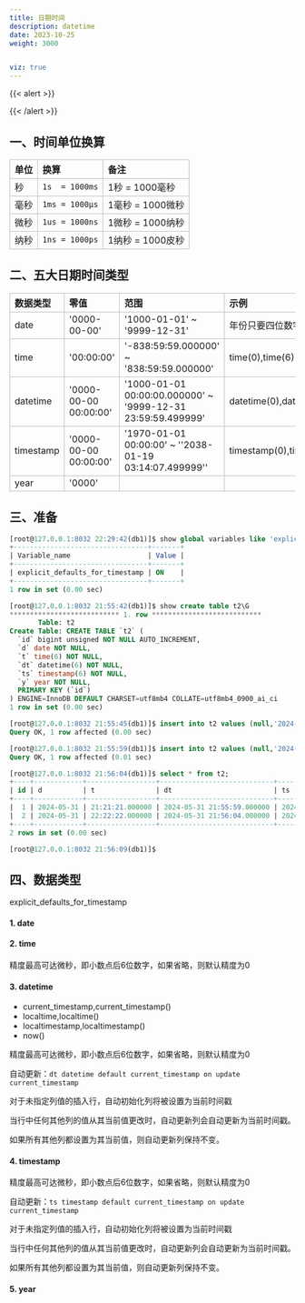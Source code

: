 ```yaml
---
title: 日期时间
description: datetime
date: 2023-10-25
weight: 3000


viz: true
---
```

<style>
th, td {
  border: 1px solid rgb(190, 190, 190);
}
</style>
{{< alert >}}


{{< /alert >}}



## 一、时间单位换算

| 单位 | 换算           | 备注             |
|:----|:---------------|:---------------|
| 秒   | `1s  = 1000ms` | 1秒   = 1000毫秒 |
| 毫秒 | `1ms = 1000μs` | 1毫秒 = 1000微秒 |
| 微秒 | `1us = 1000ns` | 1微秒 = 1000纳秒 |
| 纳秒 | `1ns = 1000ps` | 1纳秒 = 1000皮秒 |



## 二、五大日期时间类型

| 数据类型  | 零值                  | 范围                                                        | 示例                      |
|:----------|:----------------------|:------------------------------------------------------------|:--------------------------|
| date      | '0000-00-00'          | '1000-01-01' ~ '9999-12-31'                                 | 年份只要四位数字即可      |
| time      | '00:00:00'            | '-838:59:59.000000' ~ '838:59:59.000000'                    | time(0),time(6)           |
| datetime  | '0000-00-00 00:00:00' | '1000-01-01 00:00:00.000000' ~ '9999-12-31 23:59:59.499999' | datetime(0),datetime(6)   |
| timestamp | '0000-00-00 00:00:00' | '1970-01-01 00:00:00' ~ ''2038-01-19 03:14:07.499999''      | timestamp(0),timestamp(6) |
| year      | '0000'                |                                                             |                           |



## 三、准备
```sql
[root@127.0.0.1:8032 22:29:42(db1)]$ show global variables like 'explicit_defaults_for_timestamp';
+---------------------------------+-------+
| Variable_name                   | Value |
+---------------------------------+-------+
| explicit_defaults_for_timestamp | ON    |
+---------------------------------+-------+
1 row in set (0.00 sec)

[root@127.0.0.1:8032 21:55:42(db1)]$ show create table t2\G
*************************** 1. row ***************************
       Table: t2
Create Table: CREATE TABLE `t2` (
  `id` bigint unsigned NOT NULL AUTO_INCREMENT,
  `d` date NOT NULL,
  `t` time(6) NOT NULL,
  `dt` datetime(6) NOT NULL,
  `ts` timestamp(6) NOT NULL,
  `y` year NOT NULL,
  PRIMARY KEY (`id`)
) ENGINE=InnoDB DEFAULT CHARSET=utf8mb4 COLLATE=utf8mb4_0900_ai_ci
1 row in set (0.00 sec)

[root@127.0.0.1:8032 21:55:45(db1)]$ insert into t2 values (null,'2024-05-31','21:21:21',now(),now(),'2024');
Query OK, 1 row affected (0.00 sec)

[root@127.0.0.1:8032 21:55:59(db1)]$ insert into t2 values (null,'2024-05-31','22:22:22',now(),now(),'2024');
Query OK, 1 row affected (0.01 sec)

[root@127.0.0.1:8032 21:56:04(db1)]$ select * from t2;
+----+------------+-----------------+----------------------------+----------------------------+------+
| id | d          | t               | dt                         | ts                         | y    |
+----+------------+-----------------+----------------------------+----------------------------+------+
|  1 | 2024-05-31 | 21:21:21.000000 | 2024-05-31 21:55:59.000000 | 2024-05-31 21:55:59.000000 | 2024 |
|  2 | 2024-05-31 | 22:22:22.000000 | 2024-05-31 21:56:04.000000 | 2024-05-31 21:56:04.000000 | 2024 |
+----+------------+-----------------+----------------------------+----------------------------+------+
2 rows in set (0.00 sec)

[root@127.0.0.1:8032 21:56:09(db1)]$


```


## 四、数据类型

explicit_defaults_for_timestamp


#### 1. date





#### 2. time

精度最高可达微秒，即小数点后6位数字，如果省略，则默认精度为0





#### 3. datetime

- current_timestamp,current_timestamp()
- localtime,localtime()
- localtimestamp,localtimestamp()
- now()

精度最高可达微秒，即小数点后6位数字，如果省略，则默认精度为0


自动更新：`dt datetime default current_timestamp on update current_timestamp`

对于未指定列值的插入行，自动初始化列将被设置为当前时间戳

当行中任何其他列的值从其当前值更改时，自动更新列会自动更新为当前时间戳。

如果所有其他列都设置为其当前值，则自动更新列保持不变。


#### 4. timestamp

精度最高可达微秒，即小数点后6位数字，如果省略，则默认精度为0

自动更新：`ts timestamp default current_timestamp on update current_timestamp`

对于未指定列值的插入行，自动初始化列将被设置为当前时间戳

当行中任何其他列的值从其当前值更改时，自动更新列会自动更新为当前时间戳。

如果所有其他列都设置为其当前值，则自动更新列保持不变。


#### 5. year











